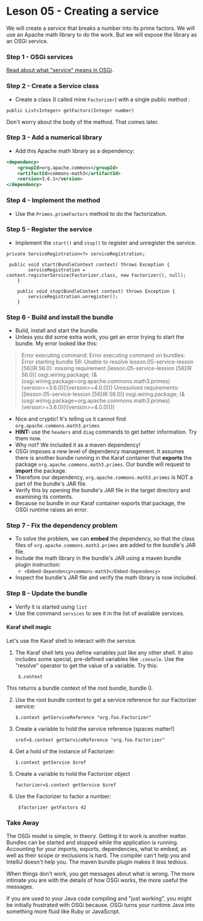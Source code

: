 # Leson 05 - Creating a service
We will create a service that breaks a number into its prime factors. We will use an Apache math library to do the work. But we will expose the library as an OSGi service.

### Step 1 - OSGi services
[Read about what "service" means in OSGi](services.md).

### Step 2 - Create a Service class
- Create a class (I called mine `Factorizer`) with a single public method :

`public List<Integer> getFactors(Integer number)`

Don't worry about the body of the method. That comes later.

### Step 3 - Add a numerical library
- Add this Apache math library as a dependency:
```xml
<dependency>
    <groupId>org.apache.commons</groupId>
    <artifactId>commons-math3</artifactId>
    <version>3.6.1</version>
</dependency>
```
### Step 4 - Implement the method
- Use the `Primes.primeFactors` method to do the factorization.

### Step 5 - Register the service
- Implement the `start()` and `stop()` to register and unregister the service.
```
private ServiceRegistration<?> serviceRegistration;
    
 public void start(BundleContext context) throws Exception {
        serviceRegistration = context.registerService(Factorizer.class, new Factorizer(), null);
    }

    public void stop(BundleContext context) throws Exception {
        serviceRegistration.unregister();
    }
```

### Step 6 - Build and install the bundle
- Build, install and start the bundle.
- Unless you did some extra work, you get an error trying to start the bundle. My error looked like this:
>Error executing command: Error executing command on bundles:
   	Error starting bundle 56: Unable to resolve lesson.05-service-lesson [56](R 56.0): missing requirement [lesson.05-service-lession [56](R 56.0)] osgi.wiring.package; (&(osgi.wiring.package=org.apache.commons.math3.primes)(version>=3.6.0)(!(version>=4.0.0))) Unresolved requirements: [[lesson.05-service-lession [56](R 56.0)] osgi.wiring.package; (&(osgi.wiring.package=org.apache.commons.math3.primes)(version>=3.6.0)(!(version>=4.0.0)))]

- Nice and cryptic! It's telling us it cannot find `org.apache.commons.math3.primes`
- **HINT:** use the `headers` and `diag` commands to get better information. Try them now.
- Why not? We included it as a maven dependency!
- OSGi imposes a new level of dependency management. It assumes there is another bundle running in the Karaf container that **exports** the package `org.apache.commons.math3.primes`. Our bundle will request to **import** the package. 
- Therefore our dependency, `org.apache.commons.math3.primes` is NOT a part of the bundle's JAR file.
- Verify this by opening the bundle's JAR file in the target directory and examining its contents.
- Because no bundle in our Karaf container exports that package, the OSGi runtime raises an error.

### Step 7 - Fix the dependency problem
- To solve the problem, we can **embed** the dependency, so that the class files of `org.apache.commons.math3.primes` are added to the bundle's JAR file.
- Include the math library in the bundle's JAR using a maven bundle plugin instruction: 
  - `<Embed-Dependency>commons-math3</Embed-Dependency>`
- Inspect the bundle's JAR file and verify the math library is now included.

### Step 8 - Update the bundle
- Verify it is started using `list`
- Use the command `services` to see it in the list of available services.

#### Karaf shell magic
Let's use the Karaf shell to interact with the service.
1. The Karaf shell lets you define variables just like any other shell. It also includes some special, pre-defined variables like `.console`. Use the "resolve" operator to get the value of a variable. Try this:

        $.context

This returns a bundle context of the root bundle, bundle 0.

2. Use the root bundle context to get a service reference for our Factorizer service:

       $.context getServiceReference "org.foo.Factorizer"
       
3. Create a variable to hold the service reference (spaces matter!)

       sref=$.context getServiceReference "org.foo.Factorizer"
       
4. Get a hold of the instance of Factorizer:

       $.context getService $sref
       
       
5. Create a variable to hold the Factorizer object

       factorizer=$.context getService $sref
       
6. Use the Factorizer to factor a number:
       
        $factorizer getFactors 42
        
### Take Away
The OSGi model is simple, in theory. Getting it to work is another matter. Bundles can be started 
and stopped while the application is running. Accounting for your imports, exports, dependencies,
 what to embed, as well as their scope or exclusions is hard. The compiler can't help you and 
 IntelliJ doesn't help you. The maven bundle plugin makes it less tedious.
 
When things don't work, you get messages about what is wrong. The more intimate you are with 
the details of how OSGi works, the more useful the messages. 

If you are used to your Java code compiling and "just working", you might be initially frustrated 
with OSGi because. OSGi turns your runtime Java into something more fluid like Ruby or JavaScript.
